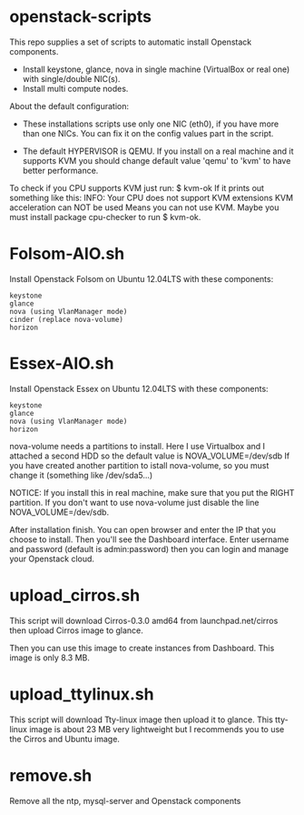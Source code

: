 openstack-scripts
=================

This repo supplies a set of scripts to automatic install Openstack components.

* Install keystone, glance, nova in single machine (VirtualBox or real one) with single/double NIC(s).
* Install multi compute nodes.

About the default configuration:

* These installations scripts use only one NIC (eth0), if you have more than one NICs. You can fix it on the config values part in the script.

* The default HYPERVISOR is QEMU. If you install on a real machine and it supports KVM you should change default value 'qemu' to 'kvm' to have better performance.

To check if you CPU supports KVM just run: $ kvm-ok
If it prints out something like this:
    INFO: Your CPU does not support KVM extensions
    KVM acceleration can NOT be used
Means you can not use KVM.
Maybe you must install package cpu-checker to run $ kvm-ok.

Folsom-AIO.sh
=============

Install Openstack Folsom on Ubuntu 12.04LTS with these components:

    keystone
    glance
    nova (using VlanManager mode)
    cinder (replace nova-volume)
    horizon

Essex-AIO.sh
============

Install Openstack Essex on Ubuntu 12.04LTS with these components:

    keystone
    glance 
    nova (using VlanManager mode)
    horizon

nova-volume needs a partitions to install. Here I use Virtualbox and I attached a second HDD so the default value is NOVA_VOLUME=/dev/sdb
If you have created another partition to istall nova-volume, so you must change it (something like /dev/sda5...)

NOTICE: If you install this in real machine, make sure that you put the RIGHT partition. If you don't want to use nova-volume just disable the line NOVA_VOLUME=/dev/sdb.

After installation finish. You can open browser and enter the IP that you choose to install.
Then you'll see the Dashboard interface. Enter username and password (default is admin:password) then you can login and manage your Openstack cloud.

upload_cirros.sh
================

This script will download Cirros-0.3.0 amd64 from launchpad.net/cirros
then upload Cirros image to glance.

Then you can use this image to create instances from Dashboard.
This image is only 8.3 MB.

upload_ttylinux.sh
==================

This script will download Tty-linux image then upload it to glance.
This tty-linux image is about 23 MB very lightweight but I recommends you to use the Cirros and Ubuntu image.

remove.sh
=========

Remove all the ntp, mysql-server and Openstack components

